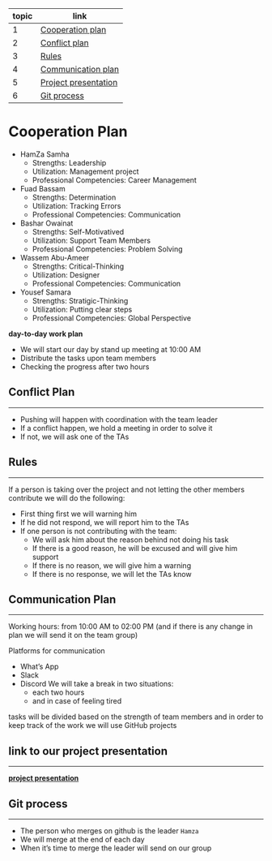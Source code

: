 topic | link
-------|------
1|[Cooperation plan](#cooperation-plan)
2|[Conflict plan](#conflict-plan)
3|[Rules](#rules)
4|[Communication plan](#communication-plan)
5|[Project presentation](#link-to-our-project-presentation)
6|[Git process](#git-process)
# Cooperation Plan
- HamZa Samha
  - Strengths: Leadership
  - Utilization: Management project
  - Professional Competencies: Career Management
- Fuad Bassam
    - Strengths: Determination
    - Utilization: Tracking Errors
    - Professional Competencies: Communication
- Bashar Owainat
    - Strengths: Self-Motivatived
    - Utilization: Support Team Members
    - Professional Competencies: Problem Solving
- Wassem Abu-Ameer
    - Strengths: Critical-Thinking
    - Utilization: Designer
    - Professional Competencies: Communication
- Yousef Samara
    - Strengths: Stratigic-Thinking
    - Utilization: Putting clear steps
    - Professional Competencies: Global Perspective

**day-to-day work plan**
- We will start our day by stand up meeting at 10:00 AM
- Distribute the tasks upon team members
- Checking the progress after two hours
## Conflict Plan
---
- Pushing will happen with coordination with the team leader
- If a conflict happen, we hold a meeting in order to solve it
- If not, we will ask one of the TAs
## Rules
---
If a person is taking over the project and not letting the other members contribute we will do the
following:

- First thing first we will warning him
- If he did not respond, we will report him to the TAs
- If one person is not contributing with the team:
    - We will ask him about the reason behind not doing his task
    - If there is a good reason, he will be excused and will give him support
    - If there is no reason, we will give him a warning
    - If there is no response, we will let the TAs know

## Communication Plan
---
Working hours: from 10:00 AM to 02:00 PM (and if there is any change in plan we will send it on the team group)

Platforms for communication
- What’s App
- Slack
- Discord
We will take a break in two situations:
    - each two hours
    - and in case of feeling tired

tasks will be divided based on the strength of team members and
in order to keep track of the work we will use GitHub projects

## link to our project presentation
---
**[project presentation](https://docs.google.com/presentation/d/1D51bJT4xYu3n9HWAK39U41jLadlbtn5TA6cwefOGpGY/edit?usp=sharing)**
## Git process
---
- The person who merges on github is the leader `Hamza`
- We will merge at the end of each day
- When it’s time to merge the leader will send on our group